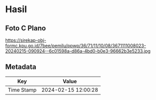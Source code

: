 # Hasil

## Foto C Plano

https://sirekap-obj-formc.kpu.go.id/7bee/pemilu/ppwp/36/71/11/10/08/3671111008023-20240215-090924--6c01598a-d86a-4bd0-b0e3-96662b3e5233.jpg


## Metadata

| Key        | Value               |
| ---------- | ------------------- |
| Time Stamp | 2024-02-15 12:00:28 |



